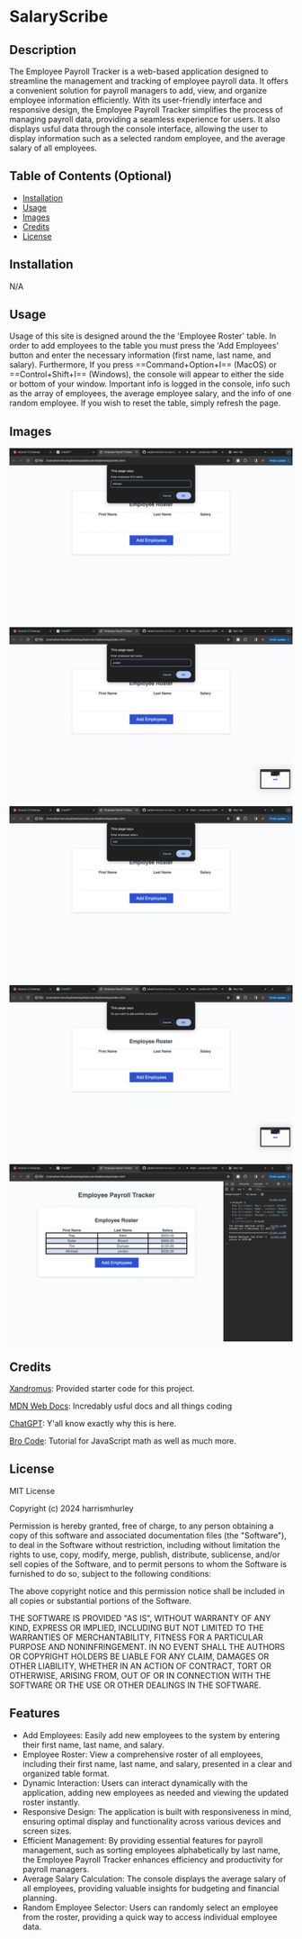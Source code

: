 # SalaryScribe

## Description

The Employee Payroll Tracker is a web-based application designed to streamline the management and tracking of employee payroll data. It offers a convenient solution for payroll managers to add, view, and organize employee information efficiently. With its user-friendly interface and responsive design, the Employee Payroll Tracker simplifies the process of managing payroll data, providing a seamless experience for users. It also displays usful data through the console interface, allowing the user to display information such as a selected random employee, and the average salary of all employees.

## Table of Contents (Optional)

- [Installation](#installation)
- [Usage](#usage)
- [Images](#images)
- [Credits](#credits)
- [License](#license)

## Installation

N/A

## Usage

Usage of this site is designed around the the 'Employee Roster' table. In order to add employees to the table you must press the 'Add Employees' button and enter the necessary information (first name, last name, and salary). Furthermore, If you press ==Command+Option+I== (MacOS) or ==Control+Shift+I== (Windows), the console will appear to either the side or bottom of your window. Important info is logged in the console, info such as the array of employees, the average employee salary, and the info of one random employee. If you wish to reset the table, simply refresh the page.

## Images
![First Name User Prompt](Images/Scribe_FN.png)
![Last Name User Prompt](Images/Scribe_LN.png)
![Employee Salary User Prompt](Images/Scribe_Sal.png)
![Add Employee or Cancel User Prompt](Images/Scribe_AE.png)
![Console With Employee Data](Images/Scribe_Console.png)

## Credits

[Xandromus](https://github.com/coding-boot-camp/curly-potato/commits?author=Xandromus): Provided starter code for this project.

[MDN Web Docs](https://developer.mozilla.org/en-US/): Incredably usful docs and all things coding

[ChatGPT](https://chat.openai.com/c/290c33f0-11c4-460e-b422-6ddce4821125): Y'all know exactly why this is here.

[Bro Code](https://www.youtube.com/watch?v=xR82Jx4pqIc): Tutorial for JavaScript math as well as much more.

## License

MIT License

Copyright (c) 2024 harrismhurley

Permission is hereby granted, free of charge, to any person obtaining a copy
of this software and associated documentation files (the "Software"), to deal
in the Software without restriction, including without limitation the rights
to use, copy, modify, merge, publish, distribute, sublicense, and/or sell
copies of the Software, and to permit persons to whom the Software is
furnished to do so, subject to the following conditions:

The above copyright notice and this permission notice shall be included in all
copies or substantial portions of the Software.

THE SOFTWARE IS PROVIDED "AS IS", WITHOUT WARRANTY OF ANY KIND, EXPRESS OR
IMPLIED, INCLUDING BUT NOT LIMITED TO THE WARRANTIES OF MERCHANTABILITY,
FITNESS FOR A PARTICULAR PURPOSE AND NONINFRINGEMENT. IN NO EVENT SHALL THE
AUTHORS OR COPYRIGHT HOLDERS BE LIABLE FOR ANY CLAIM, DAMAGES OR OTHER
LIABILITY, WHETHER IN AN ACTION OF CONTRACT, TORT OR OTHERWISE, ARISING FROM,
OUT OF OR IN CONNECTION WITH THE SOFTWARE OR THE USE OR OTHER DEALINGS IN THE
SOFTWARE.


## Features

- Add Employees: Easily add new employees to the system by entering their first name, last name, and salary.
- Employee Roster: View a comprehensive roster of all employees, including their first name, last name, and salary, presented in a clear and organized table format.
- Dynamic Interaction: Users can interact dynamically with the application, adding new employees as needed and viewing the updated roster instantly.
- Responsive Design: The application is built with responsiveness in mind, ensuring optimal display and functionality across various devices and screen sizes.
- Efficient Management: By providing essential features for payroll management, such as sorting employees alphabetically by last name, the Employee Payroll Tracker enhances efficiency and productivity for payroll managers.
- Average Salary Calculation: The console displays the average salary of all employees, providing valuable insights for budgeting and financial planning.
- Random Employee Selector: Users can randomly select an employee from the roster, providing a quick way to access individual employee data.